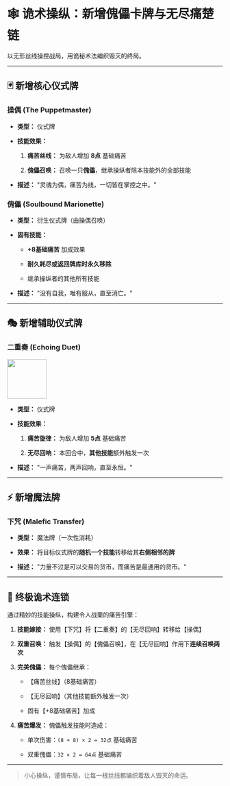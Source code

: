 # 🕸️ 诡术操纵：新增傀儡卡牌与无尽痛楚链

以无形丝线操控战局，用诡秘术法编织毁灭的终局。

---

## 🃏 新增核心仪式牌

### 操偶 (The Puppetmaster)

- **类型：** 仪式牌

- **技能效果：**
  
  1. **痛苦丝线：** 为敌人增加 **8点** 基础痛苦
  
  2. **傀儡召唤：** 召唤一只**傀儡**，继承操纵者除本技能外的全部技能

- **描述：** "灵魂为偶，痛苦为线，一切皆在掌控之中。"

### 傀儡 (Soulbound Marionette)

- **类型：** 衍生仪式牌（由操偶召唤）

- **固有技能：**
  
  - **+8基础痛苦** 加成效果
  
  - **耐久耗尽或返回牌库时永久移除**
  
  - 继承操纵者的其他所有技能

- **描述：** "没有自我，唯有服从，直至消亡。"

---

## 🎭 新增辅助仪式牌

### 二重奏 (Echoing Duet)

<img src="file:///E:/github/07_RitualCardDocs/img/beat.png" title="" alt="" width="92">

- **类型：** 仪式牌

- **技能效果：**
  
  1. **痛苦旋律：** 为敌人增加 **5点** 基础痛苦
  
  2. **无尽回响：** 本回合中，**其他技能**额外触发一次

- **描述：** "一声痛苦，两声回响，直至永恒。"

---

## ⚡ 新增魔法牌

### 下咒 (Malefic Transfer)

- **类型：** 魔法牌（一次性消耗）

- **效果：** 将目标仪式牌的**随机一个技能**转移给其**右侧相邻的牌**

- **描述：** "力量不过是可以交易的货币，而痛苦是最通用的货币。"

---

## 🎯 终极诡术连锁

通过精妙的技能操纵，构建令人战栗的痛苦引擎：

1. **技能嫁接：** 使用【下咒】将【二重奏】的【无尽回响】转移给【操偶】

2. **双重召唤：** 触发【操偶】的【傀儡召唤】，在【无尽回响】作用下**连续召唤两次**

3. **完美傀儡：** 每个傀儡继承：
   
   - 【痛苦丝线】（8基础痛苦）
   
   - 【无尽回响】（其他技能额外触发一次）
   
   - 固有【+8基础痛苦】加成

4. **痛苦爆发：** 傀儡触发技能时造成：
   
   - 单次伤害：`(8 + 8) × 2 = 32点` 基础痛苦
   
   - 双重傀儡：`32 × 2 = 64点` 基础痛苦

---

> 小心操纵，谨慎布局，让每一根丝线都编织着敌人毁灭的命运。
